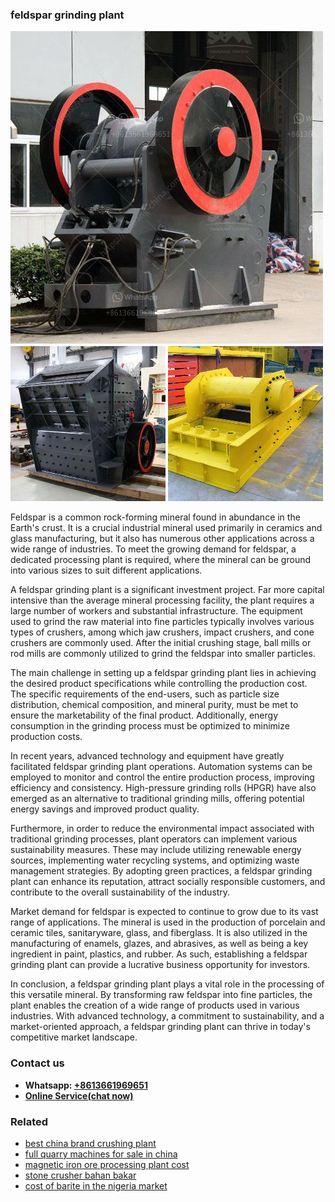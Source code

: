<h3>feldspar grinding plant</h3><img src='1704951730.jpg' alt=''><p>Feldspar is a common rock-forming mineral found in abundance in the Earth's crust. It is a crucial industrial mineral used primarily in ceramics and glass manufacturing, but it also has numerous other applications across a wide range of industries. To meet the growing demand for feldspar, a dedicated processing plant is required, where the mineral can be ground into various sizes to suit different applications.</p><p>A feldspar grinding plant is a significant investment project. Far more capital intensive than the average mineral processing facility, the plant requires a large number of workers and substantial infrastructure. The equipment used to grind the raw material into fine particles typically involves various types of crushers, among which jaw crushers, impact crushers, and cone crushers are commonly used. After the initial crushing stage, ball mills or rod mills are commonly utilized to grind the feldspar into smaller particles.</p><p>The main challenge in setting up a feldspar grinding plant lies in achieving the desired product specifications while controlling the production cost. The specific requirements of the end-users, such as particle size distribution, chemical composition, and mineral purity, must be met to ensure the marketability of the final product. Additionally, energy consumption in the grinding process must be optimized to minimize production costs.</p><p>In recent years, advanced technology and equipment have greatly facilitated feldspar grinding plant operations. Automation systems can be employed to monitor and control the entire production process, improving efficiency and consistency. High-pressure grinding rolls (HPGR) have also emerged as an alternative to traditional grinding mills, offering potential energy savings and improved product quality.</p><p>Furthermore, in order to reduce the environmental impact associated with traditional grinding processes, plant operators can implement various sustainability measures. These may include utilizing renewable energy sources, implementing water recycling systems, and optimizing waste management strategies. By adopting green practices, a feldspar grinding plant can enhance its reputation, attract socially responsible customers, and contribute to the overall sustainability of the industry.</p><p>Market demand for feldspar is expected to continue to grow due to its vast range of applications. The mineral is used in the production of porcelain and ceramic tiles, sanitaryware, glass, and fiberglass. It is also utilized in the manufacturing of enamels, glazes, and abrasives, as well as being a key ingredient in paint, plastics, and rubber. As such, establishing a feldspar grinding plant can provide a lucrative business opportunity for investors.</p><p>In conclusion, a feldspar grinding plant plays a vital role in the processing of this versatile mineral. By transforming raw feldspar into fine particles, the plant enables the creation of a wide range of products used in various industries. With advanced technology, a commitment to sustainability, and a market-oriented approach, a feldspar grinding plant can thrive in today's competitive market landscape.</p><h3>Contact us</h3><ul><li><strong>Whatsapp:&nbsp;<a href="https://wa.me/8613661969651">+8613661969651</a></strong></li><li><a href="https://swt.shibang-china.com/?git&amp;zhl&amp;feldspar grinding plant"><strong>Online Service(chat now)</strong></a></li></ul><h3>Related</h3><ul><li><a href='best china brand crushing plant.md'>best china brand crushing plant</a></li><li><a href='full quarry machines for sale in china.md'>full quarry machines for sale in china</a></li><li><a href='magnetic iron ore processing plant cost.md'>magnetic iron ore processing plant cost</a></li><li><a href='stone crusher bahan bakar.md'>stone crusher bahan bakar</a></li><li><a href='cost of barite in the nigeria market.md'>cost of barite in the nigeria market</a></li></ul>